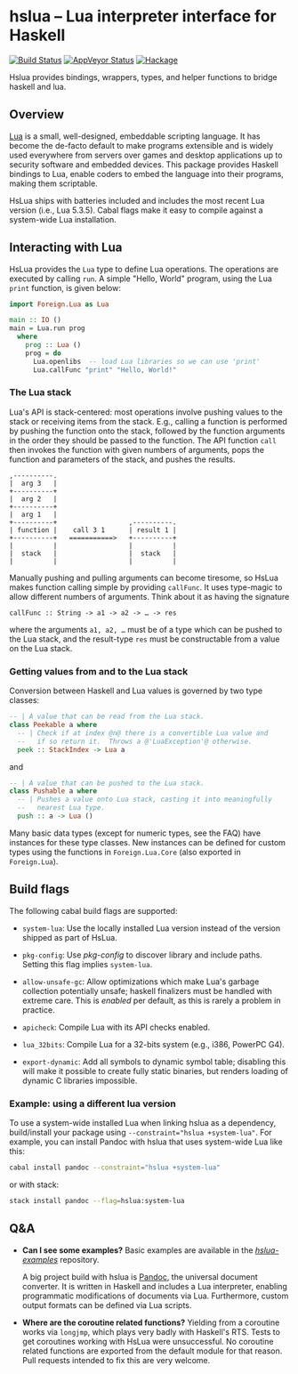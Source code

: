 # hslua – Lua interpreter interface for Haskell

[![Build Status]](https://travis-ci.org/hslua/hslua)
[![AppVeyor Status]](https://ci.appveyor.com/project/tarleb/hslua-r2y18)
[![Hackage]](https://hackage.haskell.org/package/hslua)

Hslua provides bindings, wrappers, types, and helper functions to bridge haskell
and lua.

[Build Status]: https://travis-ci.org/hslua/hslua.svg?branch=master
[AppVeyor Status]: https://ci.appveyor.com/api/projects/status/ldutrilgxhpcau94/branch/master?svg=true
[Hackage]: https://img.shields.io/hackage/v/hslua.svg


Overview
--------

[Lua](https://lua.org) is a small, well-designed, embeddable scripting language.
It has become the de-facto default to make programs extensible and is widely
used everywhere from servers over games and desktop applications up to security
software and embedded devices. This package provides Haskell bindings to Lua,
enable coders to embed the language into their programs, making them scriptable.

HsLua ships with batteries included and includes the most recent Lua version
(i.e., Lua 5.3.5). Cabal flags make it easy to compile against a system-wide Lua
installation.


Interacting with Lua
--------------------

HsLua provides the `Lua` type to define Lua operations. The operations are
executed by calling `run`. A simple "Hello, World" program, using the Lua
`print` function, is given below:

``` haskell
import Foreign.Lua as Lua

main :: IO ()
main = Lua.run prog
  where
    prog :: Lua ()
    prog = do
      Lua.openlibs  -- load Lua libraries so we can use 'print'
      Lua.callFunc "print" "Hello, World!"
```

### The Lua stack

Lua's API is stack-centered: most operations involve pushing values to the stack
or receiving items from the stack. E.g., calling a function is performed by
pushing the function onto the stack, followed by the function arguments in the
order they should be passed to the function. The API function `call` then
invokes the function with given numbers of arguments, pops the function and
parameters of the stack, and pushes the results.

    ,----------.
    |  arg 3   |
    +----------+
    |  arg 2   |
    +----------+
    |  arg 1   |
    +----------+                  ,----------.
    | function |    call 3 1      | result 1 |
    +----------+   ===========>   +----------+
    |          |                  |          |
    |  stack   |                  |  stack   |
    |          |                  |          |

Manually pushing and pulling arguments can become tiresome, so HsLua makes
function calling simple by providing `callFunc`. It uses type-magic to allow
different numbers of arguments. Think about it as having the signature

    callFunc :: String -> a1 -> a2 -> … -> res

where the arguments `a1, a2, …` must be of a type which can be pushed to the Lua
stack, and the result-type `res` must be constructable from a value on the Lua
stack.

### Getting values from and to the Lua stack

Conversion between Haskell and Lua values is governed by two type classes:

``` haskell
-- | A value that can be read from the Lua stack.
class Peekable a where
  -- | Check if at index @n@ there is a convertible Lua value and
  --   if so return it.  Throws a @'LuaException'@ otherwise.
  peek :: StackIndex -> Lua a
```

and

``` haskell
-- | A value that can be pushed to the Lua stack.
class Pushable a where
  -- | Pushes a value onto Lua stack, casting it into meaningfully
  --   nearest Lua type.
  push :: a -> Lua ()
```

Many basic data types (except for numeric types, see the FAQ) have instances for
these type classes. New instances can be defined for custom types using the
functions in `Foreign.Lua.Core` (also exported in `Foreign.Lua`).


Build flags
-----------

The following cabal build flags are supported:

- `system-lua`: Use the locally installed Lua version instead of the version
  shipped as part of HsLua.

- `pkg-config`: Use *pkg-config* to discover library and include paths. Setting
  this flag implies `system-lua`.

- `allow-unsafe-gc`: Allow optimizations which make Lua's garbage collection
  potentially unsafe; haskell finalizers must be handled with extreme care. This
  is *enabled* per default, as this is rarely a problem in practice.

- `apicheck`: Compile Lua with its API checks enabled.

- `lua_32bits`: Compile Lua for a 32-bits system (e.g., i386, PowerPC G4).

- `export-dynamic`: Add all symbols to dynamic symbol table; disabling this
  will make it possible to create fully static binaries, but renders loading
  of dynamic C libraries impossible.


### Example: using a different lua version

To use a system-wide installed Lua when linking hslua as a dependency,
build/install your package using `--constraint="hslua +system-lua"`. For
example, you can install Pandoc with hslua that uses system-wide Lua like
this:

``` sh
cabal install pandoc --constraint="hslua +system-lua"
```

or with stack:

``` sh
stack install pandoc --flag=hslua:system-lua
```


Q&A
---

- **Can I see some examples?** Basic examples are available in the
    [*hslua-examples*](https://github.com/hslua/hslua-examples) repository.

    A big project build with hslua is [Pandoc](https://pandoc.org), the
    universal document converter. It is written in Haskell and includes a Lua
    interpreter, enabling programmatic modifications of documents via Lua.
    Furthermore, custom output formats can be defined via Lua scripts.

- **Where are the coroutine related functions?** Yielding from a coroutine works
    via `longjmp`, which plays very badly with Haskell's RTS. Tests to get
    coroutines working with HsLua were unsuccessful. No coroutine related
    functions are exported from the default module for that reason. Pull
    requests intended to fix this are very welcome.

